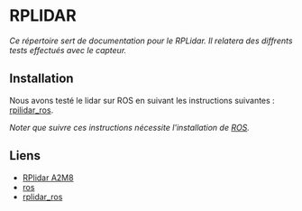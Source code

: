 # RPLIDAR

*Ce répertoire sert de documentation pour le RPLidar. Il relatera des diffrents tests effectués avec le capteur.*

## Installation

Nous avons testé le lidar sur ROS en suivant les instructions suivantes : [rpilidar_ros](https://github.com/slamtec/rplidar_ros).

*Noter que suivre ces instructions nécessite l'installation de [ROS](http://wiki.ros.org/noetic/Installation).*

## Liens

- [RPlidar A2M8](https://www.slamtec.ai/home/rplidar_a2/)
- [ros](http://wiki.ros.org/rplidar)
- [rplidar_ros](https://github.com/slamtec/rplidar_ros)

